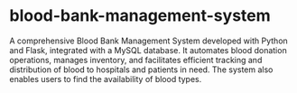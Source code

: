 # blood-bank-management-system
A comprehensive Blood Bank Management System developed with Python and Flask, integrated with a MySQL database. It automates blood donation operations, manages inventory, and facilitates efficient tracking and distribution of blood to hospitals and patients in need. The system also enables users to find the availability of blood types.
